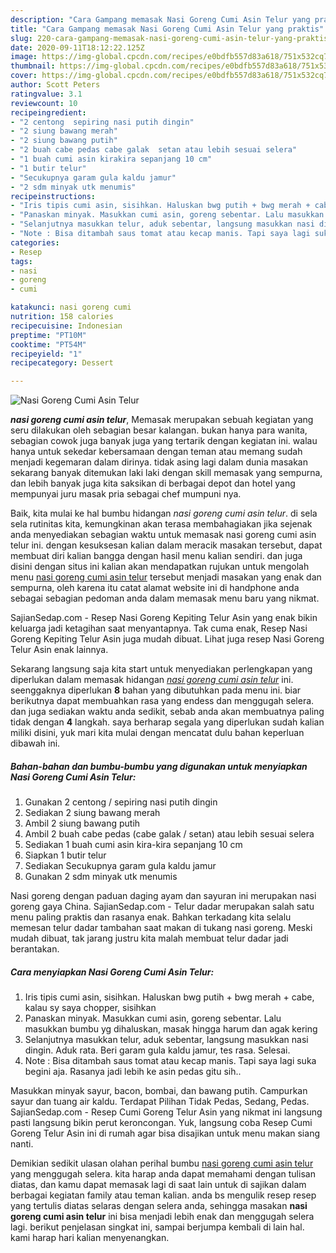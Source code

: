 ```yaml
---
description: "Cara Gampang memasak Nasi Goreng Cumi Asin Telur yang praktis"
title: "Cara Gampang memasak Nasi Goreng Cumi Asin Telur yang praktis"
slug: 220-cara-gampang-memasak-nasi-goreng-cumi-asin-telur-yang-praktis
date: 2020-09-11T18:12:22.125Z
image: https://img-global.cpcdn.com/recipes/e0bdfb557d83a618/751x532cq70/nasi-goreng-cumi-asin-telur-foto-resep-utama.jpg
thumbnail: https://img-global.cpcdn.com/recipes/e0bdfb557d83a618/751x532cq70/nasi-goreng-cumi-asin-telur-foto-resep-utama.jpg
cover: https://img-global.cpcdn.com/recipes/e0bdfb557d83a618/751x532cq70/nasi-goreng-cumi-asin-telur-foto-resep-utama.jpg
author: Scott Peters
ratingvalue: 3.1
reviewcount: 10
recipeingredient:
- "2 centong  sepiring nasi putih dingin"
- "2 siung bawang merah"
- "2 siung bawang putih"
- "2 buah cabe pedas cabe galak  setan atau lebih sesuai selera"
- "1 buah cumi asin kirakira sepanjang 10 cm"
- "1 butir telur"
- "Secukupnya garam gula kaldu jamur"
- "2 sdm minyak utk menumis"
recipeinstructions:
- "Iris tipis cumi asin, sisihkan. Haluskan bwg putih + bwg merah + cabe, kalau sy saya chopper, sisihkan"
- "Panaskan minyak. Masukkan cumi asin, goreng sebentar. Lalu masukkan bumbu yg dihaluskan, masak hingga harum dan agak kering"
- "Selanjutnya masukkan telur, aduk sebentar, langsung masukkan nasi dingin. Aduk rata. Beri garam gula kaldu jamur, tes rasa. Selesai."
- "Note : Bisa ditambah saus tomat atau kecap manis. Tapi saya lagi suka begini aja. Rasanya jadi lebih ke asin pedas gitu sih.."
categories:
- Resep
tags:
- nasi
- goreng
- cumi

katakunci: nasi goreng cumi 
nutrition: 158 calories
recipecuisine: Indonesian
preptime: "PT10M"
cooktime: "PT54M"
recipeyield: "1"
recipecategory: Dessert

---
```



![Nasi Goreng Cumi Asin Telur](https://img-global.cpcdn.com/recipes/e0bdfb557d83a618/751x532cq70/nasi-goreng-cumi-asin-telur-foto-resep-utama.jpg)

<b><i>nasi goreng cumi asin telur</i></b>, Memasak merupakan sebuah kegiatan yang seru dilakukan oleh sebagian besar kalangan. bukan hanya para wanita, sebagian cowok juga banyak juga yang tertarik dengan kegiatan ini. walau hanya untuk sekedar kebersamaan dengan teman atau memang sudah menjadi kegemaran dalam dirinya. tidak asing lagi dalam dunia masakan sekarang banyak ditemukan laki laki dengan skill memasak yang sempurna, dan lebih banyak juga kita saksikan di berbagai depot dan hotel yang mempunyai juru masak pria sebagai chef mumpuni nya.

Baik, kita mulai ke hal bumbu hidangan <i>nasi goreng cumi asin telur</i>. di sela sela rutinitas kita, kemungkinan akan terasa membahagiakan jika sejenak anda menyediakan sebagian waktu untuk memasak nasi goreng cumi asin telur ini. dengan kesuksesan kalian dalam meracik masakan tersebut, dapat membuat diri kalian bangga dengan hasil menu kalian sendiri. dan juga disini dengan situs ini kalian akan mendapatkan rujukan untuk mengolah menu <u>nasi goreng cumi asin telur</u> tersebut menjadi masakan yang enak dan sempurna, oleh karena itu catat alamat website ini di handphone anda sebagai sebagian pedoman anda dalam memasak menu baru yang nikmat.

SajianSedap.com - Resep Nasi Goreng Kepiting Telur Asin yang enak bikin keluarga jadi ketagihan saat menyantapnya. Tak cuma enak, Resep Nasi Goreng Kepiting Telur Asin juga mudah dibuat. Lihat juga resep Nasi Goreng Telur Asin enak lainnya.


Sekarang langsung saja kita start untuk menyediakan perlengkapan yang diperlukan dalam memasak hidangan <u><i>nasi goreng cumi asin telur</i></u> ini. seenggaknya diperlukan <b>8</b> bahan yang dibutuhkan pada menu ini. biar berikutnya dapat membuahkan rasa yang endess dan menggugah selera. dan juga sediakan waktu anda sedikit, sebab anda akan membuatnya paling tidak dengan <b>4</b> langkah. saya berharap segala yang diperlukan sudah kalian miliki disini, yuk mari kita mulai dengan mencatat dulu bahan keperluan dibawah ini.

<!--inarticleads1-->

##### Bahan-bahan dan bumbu-bumbu yang digunakan untuk menyiapkan Nasi Goreng Cumi Asin Telur:

1. Gunakan 2 centong / sepiring nasi putih dingin
1. Sediakan 2 siung bawang merah
1. Ambil 2 siung bawang putih
1. Ambil 2 buah cabe pedas (cabe galak / setan) atau lebih sesuai selera
1. Sediakan 1 buah cumi asin kira-kira sepanjang 10 cm
1. Siapkan 1 butir telur
1. Sediakan Secukupnya garam gula kaldu jamur
1. Gunakan 2 sdm minyak utk menumis


Nasi goreng dengan paduan daging ayam dan sayuran ini merupakan nasi goreng gaya China. SajianSedap.com - Telur dadar merupakan salah satu menu paling praktis dan rasanya enak. Bahkan terkadang kita selalu memesan telur dadar tambahan saat makan di tukang nasi goreng. Meski mudah dibuat, tak jarang justru kita malah membuat telur dadar jadi berantakan. 

<!--inarticleads2-->

##### Cara menyiapkan Nasi Goreng Cumi Asin Telur:

1. Iris tipis cumi asin, sisihkan. Haluskan bwg putih + bwg merah + cabe, kalau sy saya chopper, sisihkan
1. Panaskan minyak. Masukkan cumi asin, goreng sebentar. Lalu masukkan bumbu yg dihaluskan, masak hingga harum dan agak kering
1. Selanjutnya masukkan telur, aduk sebentar, langsung masukkan nasi dingin. Aduk rata. Beri garam gula kaldu jamur, tes rasa. Selesai.
1. Note : Bisa ditambah saus tomat atau kecap manis. Tapi saya lagi suka begini aja. Rasanya jadi lebih ke asin pedas gitu sih..


Masukkan minyak sayur, bacon, bombai, dan bawang putih. Campurkan sayur dan tuang air kaldu. Terdapat Pilihan Tidak Pedas, Sedang, Pedas. SajianSedap.com - Resep Cumi Goreng Telur Asin yang nikmat ini langsung pasti langsung bikin perut keroncongan. Yuk, langsung coba Resep Cumi Goreng Telur Asin ini di rumah agar bisa disajikan untuk menu makan siang nanti. 

Demikian sedikit ulasan olahan perihal bumbu <u>nasi goreng cumi asin telur</u> yang menggugah selera. kita harap anda dapat memahami dengan tulisan diatas, dan kamu dapat memasak lagi di saat lain untuk di sajikan dalam berbagai kegiatan family atau teman kalian. anda bs mengulik resep resep yang tertulis diatas selaras dengan selera anda, sehingga masakan <b>nasi goreng cumi asin telur</b> ini bisa menjadi lebih enak dan menggugah selera lagi. berikut penjelasan singkat ini, sampai berjumpa kembali di lain hal. kami harap hari kalian menyenangkan.
